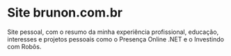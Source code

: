 # Site brunon.com.br
Site pessoal, com o resumo da minha experiência profissional, educação, interesses e projetos pessoais como o Presença Online .NET e o Investindo com Robôs.
